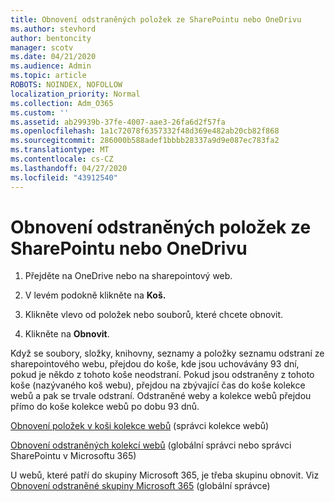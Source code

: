 ```yaml
---
title: Obnovení odstraněných položek ze SharePointu nebo OneDrivu
ms.author: stevhord
author: bentoncity
manager: scotv
ms.date: 04/21/2020
ms.audience: Admin
ms.topic: article
ROBOTS: NOINDEX, NOFOLLOW
localization_priority: Normal
ms.collection: Adm_O365
ms.custom: ''
ms.assetid: ab29939b-37fe-4007-aae3-26fa6d2f57fa
ms.openlocfilehash: 1a1c72078f6357332f48d369e482ab20cb82f868
ms.sourcegitcommit: 286000b588adef1bbbb28337a9d9e087ec783fa2
ms.translationtype: MT
ms.contentlocale: cs-CZ
ms.lasthandoff: 04/27/2020
ms.locfileid: "43912540"
---
```

# <a name="restore-deleted-items-from-sharepoint-or-onedrive"></a>Obnovení odstraněných položek ze SharePointu nebo OneDrivu

1. Přejděte na OneDrive nebo na sharepointový web.
    
2. V levém podokně klikněte na **Koš.** 
    
3. Klikněte vlevo od položek nebo souborů, které chcete obnovit.
    
4. Klikněte na **Obnovit**. 
    
Když se soubory, složky, knihovny, seznamy a položky seznamu odstraní ze sharepointového webu, přejdou do koše, kde jsou uchovávány 93 dní, pokud je někdo z tohoto koše neodstraní. Pokud jsou odstraněny z tohoto koše (nazývaného koš webu), přejdou na zbývající čas do koše kolekce webů a pak se trvale odstraní. Odstraněné weby a kolekce webů přejdou přímo do koše kolekce webů po dobu 93 dnů.
  
[Obnovení položek v koši kolekce webů](https://go.microsoft.com/fwlink/?linkid=867800) (správci kolekce webů) 
  
[Obnovení odstraněných kolekcí webů](https://go.microsoft.com/fwlink/?linkid=867660) (globální správci nebo správci SharePointu v Microsoftu 365) 
  
U webů, které patří do skupiny Microsoft 365, je třeba skupinu obnovit. Viz [Obnovení odstraněné skupiny Microsoft 365](https://go.microsoft.com/fwlink/?linkid=867802) (globální správce) 
  

